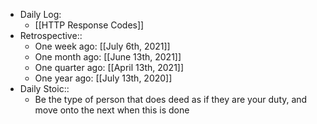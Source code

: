 - Daily Log:
    - [[HTTP Response Codes]]
- Retrospective::
    - One week ago: [[July 6th, 2021]]
    - One month ago:  [[June 13th, 2021]]
    - One quarter ago: [[April 13th, 2021]]
    - One year ago: [[July 13th, 2020]]
- Daily Stoic::
    - Be the type of person that does deed as if they are your duty, and move onto the next when this is done
